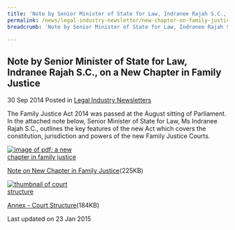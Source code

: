```yaml
---
title: 'Note by Senior Minister of State for Law, Indranee Rajah S.C., on a New Chapter in Family Justice'
permalink: /news/legal-industry-newsletter/new-chapter-on-family-justice/
breadcrumb: 'Note by Senior Minister of State for Law, Indranee Rajah S.C., on a New Chapter in Family Justice'

---
```



<style>
  .image {width: 200px;}
  .image img {max-width: 100%;}
</style>

Note by Senior Minister of State for Law, Indranee Rajah S.C., on a New Chapter in Family Justice
---

30 Sep 2014 Posted in [Legal Industry Newsletters](/news/legal-industry-newsletters/)

The Family Justice Act 2014 was passed at the August sitting of Parliament. In the attached note below, Senior Minister of State for Law, Ms Indranee Rajah S.C., outlines the key features of the new Act which covers the constitution, jurisdiction and powers of the new Family Justice Courts.

<div class="image">
  <a href="/files/FamilyJusticeNewsletter_Sep2014V2.pdf/"><img src="/images/1422000541822.jpg/" alt="image of pdf: a new chapter in family justice " title="image of pdf: new chapter in family judtice"></a>
</div>

<a href="/files/FamilyJusticeNewsletter_Sep2014V2.pdf/">Note on New Chapter in Family Justice</a>(225KB)


<div class="image">
  <a href="/files/FamilyJusticeCourtStructureAnnex.pdf/"><img src="/images/1412070109509(1).jpg/" alt="thumbnail of court structure" title="thumbnail of court structure"></a>
</div>

<a href="/files/FamilyJusticeCourtStructureAnnex.pdf/">Annex - Court Structure</a>(184KB)

<p class="right-side-updated">Last updated on 23 Jan 2015</p>
